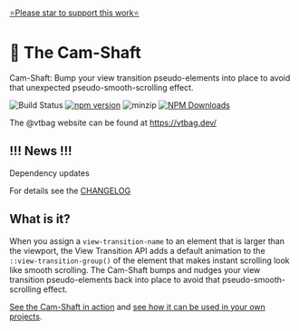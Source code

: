 [⭐️Please star to support this work⭐️](https://github.com/vtbag/cam-shaft)

# 🐫 The Cam-Shaft

Cam-Shaft: Bump your view transition pseudo-elements into place to avoid that unexpected pseudo-smooth-scrolling effect.

![Build Status](https://github.com/vtbag/cam-shaft/actions/workflows/run-build.yml/badge.svg)
[![npm version](https://img.shields.io/npm/v/@vtbag/cam-shaft/latest)](https://www.npmjs.com/package/@vtbag/cam-shaft)
![minzip](https://badgen.net/bundlephobia/minzip/@vtbag/cam-shaft)
[![NPM Downloads](https://img.shields.io/npm/dw/@vtbag/cam-shaft)](https://www.npmjs.com/package/@vtbag/cam-shaft)

The @vtbag website can be found at https://vtbag.dev/

## !!! News !!!

Dependency updates

For details see the [CHANGELOG](https://github.com/vtbag/cam-shaft/blob/main/CHANGELOG.md)


## What is it?

When you assign a `view-transition-name` to an element that is larger than the viewport, the View Transition API adds a default animation to the `::view-transition-group()` of the element that makes instant scrolling look like smooth scrolling. The Cam-Shaft bumps and nudges your view transition pseudo-elements back into place to avoid that pseudo-smooth-scrolling effect.

[See the Cam-Shaft in action](https://vtbag.dev/shaft-demo2/1/) and [see how it can be used in your own projects](https://vtbag.dev/tools/cam-shaft/).